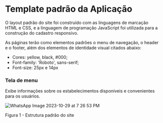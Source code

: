 # Template padrão da Aplicação

O layout padrão do site foi construído com as linguagens de marcação HTML e CSS, e a linguagem de programação JavaScript foi utilizada para a construção do cadastro responsivo.

As páginas terão como elementos padrões o menu de navegação, o header e o footer, além dos elementos de identidade visual citados abaixo:

<ul>
<li>Cores: yellow, black, #000;</li>
<li>Font-family: 'Roboto', sans-serif;</li>
<li>Font-size: 25px e 14px </li>
</ul>

<h3><b>Tela de menu</b></h3>
<p>Exibe informações sobre os estabelecimentos disponíveis e convenientes para os usuários.</p>

![WhatsApp Image 2023-10-29 at 7 26 53 PM](https://github.com/ICEI-PUC-Minas-PMV-ADS/pmv-ads-2023-2-e1-proj-web-t13-pmv-ads-2023-2-e1-proj-acessoativo/assets/145785838/a4540e4d-6609-40ee-969c-4271de2f6b90)

Figura 1 - Estrutura padrão do site

